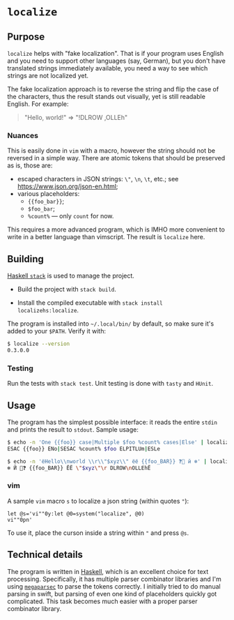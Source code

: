 # `localize`

## Purpose

`localize` helps with "fake localization". That is if your program uses English and you need to support other languages (say, German), but you don't have translated strings immediately available, you need a way to see which strings are not localized yet.

The fake localization approach is to reverse the string and flip the case of the characters, thus the result stands out visually, yet is still readable English. For example:

> "Hello, world!" => "!DLROW ,OLLEh"

### Nuances

This is easily done in `vim` with a macro, however the string should not be reversed in a simple way. There are atomic tokens that should be preserved as is, those are:

* escaped characters in JSON strings: `\"`, `\n`, `\t`, etc.; see <https://www.json.org/json-en.html>;
* various placeholders:
  * `{{foo_bar}}`;
  * `$foo_bar`;
  * `%count%` — only `count` for now.

This requires a more advanced program, which is IMHO more convenient to write in a better language than vimscript. The result is `localize` here.

## Building

[Haskell `stack`](https://docs.haskellstack.org/en/stable/README/) is used to manage the project.

* Build the project with `stack build`.

* Install the compiled executable with `stack install localizehs:localize`.

The program is installed into `~/.local/bin/` by default, so make sure it's added to your `$PATH`. Verify it with:

```bash
$ localize --version
0.3.0.0
```

### Testing

Run the tests with `stack test`. Unit testing is done with `tasty` and `HUnit`.

## Usage

The program has the simplest possible interface: it reads the entire `stdin` and prints the result to `stdout`. Sample usage:

```bash
$ echo -n 'One {{foo}} case|Multiple $foo %count% cases|Else' | localize
ESAC {{foo}} ENo|SESAC %count% $foo ELPITLUm|ESLe

$ echo -n 'ёHello\\nworld \\r\\"$xyz\\" ёё {{foo_BAR}} ❓🚜 й ❄' | localize
❄ Й 🚜❓ {{foo_BAR}} ЁЁ \"$xyz\"\r DLROW\nOLLEhЁ
```

### vim

A sample `vim` macro `s` to localize a json string (within quotes `"`):

```vim
let @s='vi""0y:let @0=system("localize", @0)vi""0pn'
```

To use it, place the curson inside a string within `"` and press `@s`.

## Technical details

The program is written in [Haskell](https://www.haskell.org/), which is an excellent choice for text processing. Specifically, it has multiple parser combinator libraries and I'm using [`megaparsec`](https://markkarpov.com/tutorial/megaparsec.html) to parse the tokens correctly. I initially tried to do manual parsing in swift, but parsing of even one kind of placeholders quickly got complicated. This task becomes much easier with a proper parser combinator library.
